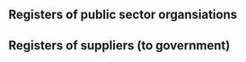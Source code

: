 <!-- TITLE: Registers -->
<!-- SUBTITLE: A quick summary of Registers -->

## Registers of public sector organsiations

## Registers of suppliers (to government)
